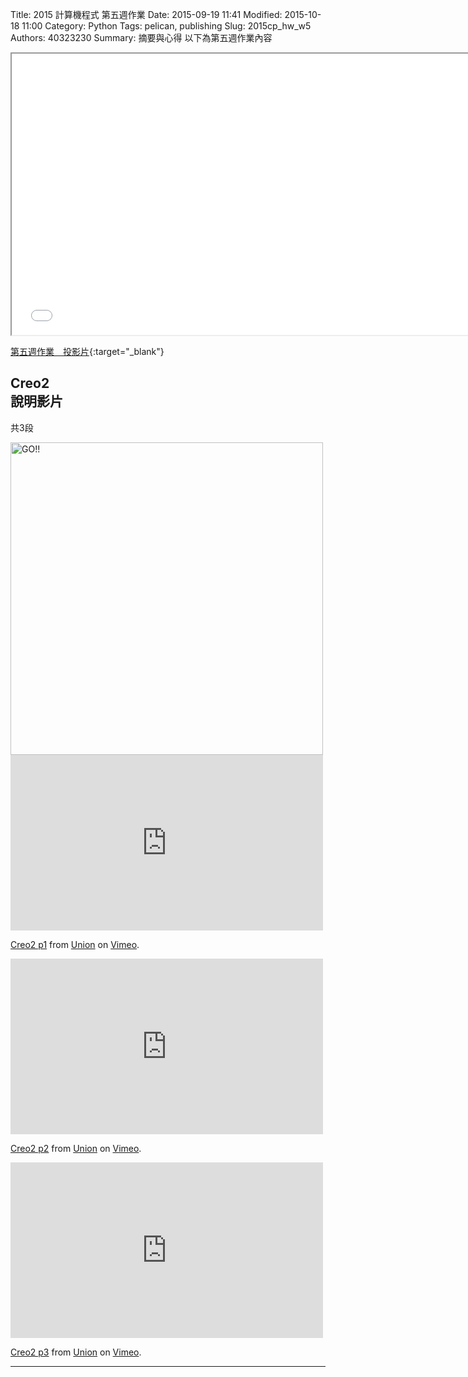 Title: 2015 計算機程式 第五週作業
Date: 2015-09-19 11:41
Modified: 2015-10-18 11:00
Category: Python
Tags: pelican, publishing
Slug: 2015cp_hw_w5
Authors: 40323230
Summary: 摘要與心得
以下為第五週作業內容

<iframe src="simplest3.html" width="750" height="450"></iframe>

[第五週作業　投影片](simplest3.html){:target="_blank"}

<h2>Creo2</br>說明影片</h2>
<p>共3段</p>
<img src="images/go.png" width="500" alt="GO!!"></img>
<iframe src="https://player.vimeo.com/video/142779187" width="500" height="281" frameborder="0" webkitallowfullscreen mozallowfullscreen allowfullscreen></iframe> <p><a href="https://vimeo.com/142779187">Creo2 p1</a> from <a href="https://vimeo.com/user32555757">Union</a> on <a href="https://vimeo.com">Vimeo</a>.</p>
<iframe src="https://player.vimeo.com/video/142779188" width="500" height="281" frameborder="0" webkitallowfullscreen mozallowfullscreen allowfullscreen></iframe> <p><a href="https://vimeo.com/142779188">Creo2 p2</a> from <a href="https://vimeo.com/user32555757">Union</a> on <a href="https://vimeo.com">Vimeo</a>.</p>
<iframe src="https://player.vimeo.com/video/142779189" width="500" height="281" frameborder="0" webkitallowfullscreen mozallowfullscreen allowfullscreen></iframe> <p><a href="https://vimeo.com/142779189">Creo2 p3</a> from <a href="https://vimeo.com/user32555757">Union</a> on <a href="https://vimeo.com">Vimeo</a>.</p>

 <hr>
